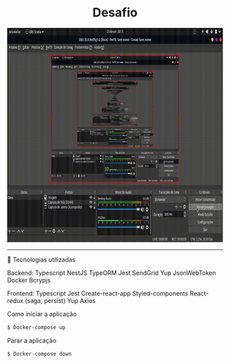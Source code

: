 <h1 align="center"> Desafio </h1>
<img src="https://github.com/IgorCruzz/desafio-fullstack/blob/igorcruz/chall.gif" width="1100" height="500" />
<hr />

:hammer: Tecnologias utilizadas

Backend:
  Typescript
  NestJS
  TypeORM
  Jest
  SendGrid
  Yup
  JsonWebToken
  Docker
  Bcrypjs
  
Frontend:
  Typescript
  Jest
  Create-react-app
  Styled-components
  React-redux (saga, persist)
  Yup
  Axios


Como iniciar a aplicação


```sh
$ Docker-compose up
```
 


Parar a aplicação



```sh
$ Docker-compose down
```
 

  
  
